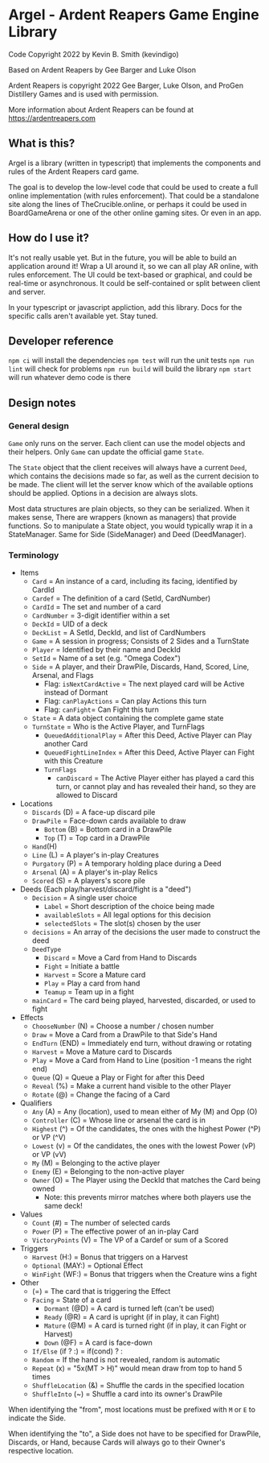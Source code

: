# Argel - Ardent Reapers Game Engine Library

Code Copyright 2022 by Kevin B. Smith (kevindigo)

Based on Ardent Reapers by Gee Barger and Luke Olson

Ardent Reapers is copyright 2022 Gee Barger, Luke Olson, and ProGen Distillery Games and is used with permission. 

More information about Ardent Reapers can be found at https://ardentreapers.com

## What is this?

Argel is a library (written in typescript) that implements the 
components and rules of the Ardent Reapers card game. 

The goal 
is to develop the low-level code that could be used to create 
a full online implementation (with rules enforcement). That 
could be a standalone site along the lines of TheCrucible.online, 
or perhaps it could be used in BoardGameArena or one of the 
other online gaming sites. Or even in an app. 

## How do I use it?

It's not really usable yet. But in the future, you will be 
able to build an application around it! Wrap a UI around it, 
so we can all play AR online, with rules 
enforcement. The UI could be text-based or graphical, and 
could be real-time or asynchronous. It could be self-contained 
or split between client and server. 

In your typescript or javascript appliction, add this library. 
Docs for the specific calls aren't available yet. Stay tuned. 

## Developer reference

`npm ci` will install the dependencies
`npm test` will run the unit tests
`npm run lint` will check for problems
`npm run build` will build the library
`npm start` will run whatever demo code is there

## Design notes

### General design

`Game` only runs on the server. Each client can use the model objects and their helpers. 
Only `Game` can update the official game `State`. 

The `State` object that the client receives will always have a current `Deed`, 
which contains the decisions made so far, as well as the current decision to be made. 
The client will let the server know which of the available options should be applied. 
Options in a decision are always slots. 

Most data structures are plain objects, so they can be serialized. When it makes sense, 
There are wrappers (known as managers) that provide functions. So to manipulate a 
State object, you would typically wrap it in a StateManager. Same for Side (SideManager) 
and Deed (DeedManager).

### Terminology
* Items
    * `Card` = An instance of a card, including its facing, identified by CardId
    * `Cardef` = The definition of a card (SetId, CardNumber)
    * `CardId` = The set and number of a card
    * `CardNumber` = 3-digit identifier within a set
    * `DeckId` = UID of a deck
    * `DeckList` = A SetId, DeckId, and list of CardNumbers
    * `Game` = A session in progress; Consists of 2 Sides and a TurnState
    * `Player` = Identified by their name and DeckId
    * `SetId` = Name of a set (e.g. "Omega Codex")
    * `Side` = A player, and their DrawPile, Discards, Hand, Scored, Line, Arsenal, and Flags
        * Flag: `isNextCardActive` = The next played card will be Active instead of Dormant
        * Flag: `canPlayActions` = Can play Actions this turn
        * Flag: `canFight`= Can Fight this turn
    * `State` = A data object containing the complete game state
    * `TurnState` = Who is the Active Player, and TurnFlags
        * `QueuedAdditionalPlay` = After this Deed, Active Player can Play another Card
        * `QueuedFightLineIndex` = After this Deed, Active Player can Fight with this Creature
        * `TurnFlags`
            * `canDiscard` = The Active Player either has played a card this turn, 
                or cannot play and has revealed their hand, so they are allowed to Discard
* Locations
    * `Discards` (D) = A face-up discard pile
    * `DrawPile` = Face-down cards available to draw
        * `Bottom` (B) = Bottom card in a DrawPile
        * `Top` (T) = Top card in a DrawPile
    * `Hand`(H)
    * `Line` (L) = A player's in-play Creatures
    * `Purgatory` (P) = A temporary holding place during a Deed
    * `Arsenal` (A) = A player's in-play Relics
    * `Scored` (S) = A players's score pile
* Deeds (Each play/harvest/discard/fight is a "deed")
    * `Decision` = A single user choice
        * `Label` = Short description of the choice being made
        * `availableSlots` = All legal options for this decision
        * `selectedSlots` = The slot(s) chosen by the user
    * `decisions` = An array of the decisions the user made to construct the deed
    * `DeedType`
        * `Discard` = Move a Card from Hand to Discards
        * `Fight` = Initiate a battle
        * `Harvest` = Score a Mature card
        * `Play` = Play a card from hand
        * `Teamup` = Team up in a fight
    * `mainCard` = The card being played, harvested, discarded, or used to fight
* Effects
    * `ChooseNumber` (N) = Choose a number / chosen number
    * `Draw` = Move a Card from a DrawPile to that Side's Hand
    * `EndTurn` (END) = Immediately end turn, without drawing or rotating
    * `Harvest` = Move a Mature card to Discards
    * `Play` = Move a Card from Hand to Line (position -1 means the right end)
    * `Queue` (Q) = Queue a Play or Fight for after this Deed
    * `Reveal` (%) = Make a current hand visible to the other Player
    * `Rotate` (@) = Change the facing of a Card
* Qualifiers
    * `Any` (A) = Any (location), used to mean either of My (M) and Opp (O)
    * `Controller` (C) = Whose line or arsenal the card is in
    * `Highest` (^) = Of the candidates, the ones with the highest Power (^P) or VP (^V)
    * `Lowest` (v) = Of the candidates, the ones with the lowest Power (vP) or VP (vV)
    * `My` (M) = Belonging to the active player
    * `Enemy` (E) = Belonging to the non-active player
    * `Owner` (O) = The Player using the DeckId that matches the Card being owned
        * Note: this prevents mirror matches where both players use the same deck!
* Values
    * `Count` (#) = The number of selected cards
    * `Power` (P) = The effective power of an in-play Card
    * `VictoryPoints` (V) = The VP of a Cardef or sum of a Scored
* Triggers
    * `Harvest` (H:) = Bonus that triggers on a Harvest
    * `Optional` (MAY:) = Optional Effect
    * `WinFight` (WF:) = Bonus that triggers when the Creature wins a fight
* Other
    * (=) = The card that is triggering the Effect
    * `Facing` = State of a card
        * `Dormant` (@D) = A card is turned left (can't be used)
        * `Ready` (@R) = A card is upright (if in play, it can Fight)
        * `Mature` (@M) = A card is turned right (if in play, it can Fight or Harvest)
        * `Down` (@F) = A card is face-down
    * `If/Else` (if ? :) = if(cond) ? <doiftrue> : <dootherwise>
    * `Random` = If the hand is not revealed, random is automatic
    * `Repeat` (x) = "5x(MT > H)" would mean draw from top to hand 5 times
    * `ShuffleLocation` (&) = Shuffle the cards in the specified location
    * `ShuffleInto` (~) = Shuffle a card into its owner's DrawPile

When identifying the "from", most locations must be prefixed with `M` or `E` to indicate the Side. 

When identifying the "to", a Side does not have to be specified for DrawPile, Discards, or Hand, 
because Cards will always go to their Owner's respective location. 
